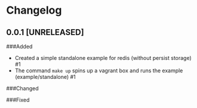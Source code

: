 # Changelog

## 0.0.1 [UNRELEASED]

###Added
- Created a simple standalone example for redis (without persist storage) #1 
- The command `make up` spins up a vagrant box and runs the example (example/standalone) #1 

###Changed

###Fixed

